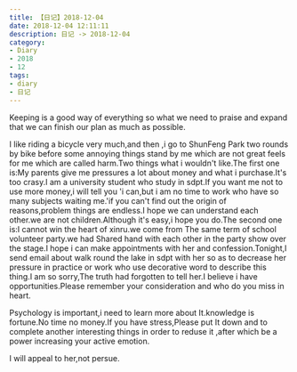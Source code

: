 ```yaml
---
title: 【日记】2018-12-04
date: 2018-12-04 12:11:11
description: 日记 -> 2018-12-04
category:
- Diary
- 2018
- 12
tags:
- diary
- 日记
---
```


Keeping is a good way of everything so what we need to praise and expand that we can finish our plan as much as possible.

I like riding a bicycle very much,and then ,i go to ShunFeng Park two rounds by bike before some annoying things stand by me which are not great feels for me which are called harm.Two things what i wouldn't like.The first one is:My parents give me pressures a lot about money and what i purchase.It's too crasy.I am a university student who study in sdpt.If you want me not to use more money,i will tell you 'i can,but i am no time to work who have so many subjects waiting me.'if you can't find out the origin of reasons,problem things are endless.I hope we can understand each other.we are not children.Although it's easy,i hope you do.The second one is:I cannot win the heart of xinru.we come from The same term of school volunteer party.we had Shared hand with each other in the party show over the stage.I hope i can make appointments with her and confession.Tonight,I send email about walk round the lake in sdpt with her so as to decrease her pressure in practice or work who use decorative word to describe this thing.I am so sorry,The truth had forgotten to tell her.I believe i have opportunities.Please remember your consideration and who do you miss in heart.

Psychology is important,i need to learn more about It.knowledge is fortune.No time no money.If you have stress,Please put It down and to complete another interesting things in order to reduse it ,after which be a power increasing your active emotion.

I will appeal to her,not persue.
